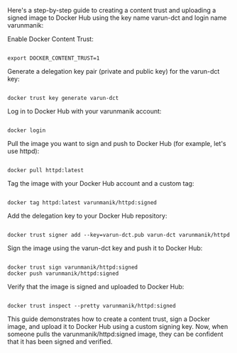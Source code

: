 Here's a step-by-step guide to creating a content trust and uploading a signed image to Docker Hub using the key name varun-dct and login name varunmanik:

Enable Docker Content Trust:


```

export DOCKER_CONTENT_TRUST=1
```

Generate a delegation key pair (private and public key) for the varun-dct key:


```

docker trust key generate varun-dct
```

Log in to Docker Hub with your varunmanik account:


```

docker login 
```

Pull the image you want to sign and push to Docker Hub (for example, let's use httpd):


```

docker pull httpd:latest
```

Tag the image with your Docker Hub account and a custom tag:


```

docker tag httpd:latest varunmanik/httpd:signed
```

Add the delegation key to your Docker Hub repository:


```

docker trust signer add --key=varun-dct.pub varun-dct varunmanik/httpd
```


Sign the image using the varun-dct key and push it to Docker Hub:


```

docker trust sign varunmanik/httpd:signed
docker push varunmanik/httpd:signed
```

Verify that the image is signed and uploaded to Docker Hub:


```

docker trust inspect --pretty varunmanik/httpd:signed
```

This guide demonstrates how to create a content trust, sign a Docker image, and upload it to Docker Hub using a custom signing key. Now, when someone pulls the varunmanik/httpd:signed image, they can be confident that it has been signed and verified.






